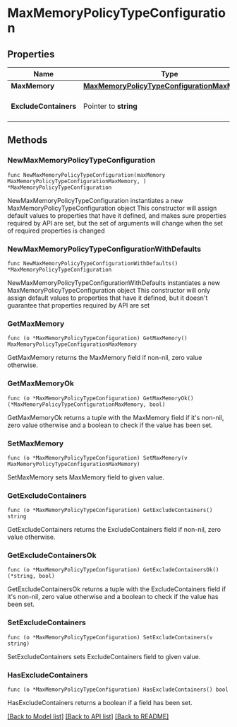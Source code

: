 # MaxMemoryPolicyTypeConfiguration

## Properties

Name | Type | Description | Notes
------------ | ------------- | ------------- | -------------
**MaxMemory** | [**MaxMemoryPolicyTypeConfigurationMaxMemory**](MaxMemoryPolicyTypeConfigurationMaxMemory.md) |  | 
**ExcludeContainers** | Pointer to **string** |  | [optional] [default to "off"]

## Methods

### NewMaxMemoryPolicyTypeConfiguration

`func NewMaxMemoryPolicyTypeConfiguration(maxMemory MaxMemoryPolicyTypeConfigurationMaxMemory, ) *MaxMemoryPolicyTypeConfiguration`

NewMaxMemoryPolicyTypeConfiguration instantiates a new MaxMemoryPolicyTypeConfiguration object
This constructor will assign default values to properties that have it defined,
and makes sure properties required by API are set, but the set of arguments
will change when the set of required properties is changed

### NewMaxMemoryPolicyTypeConfigurationWithDefaults

`func NewMaxMemoryPolicyTypeConfigurationWithDefaults() *MaxMemoryPolicyTypeConfiguration`

NewMaxMemoryPolicyTypeConfigurationWithDefaults instantiates a new MaxMemoryPolicyTypeConfiguration object
This constructor will only assign default values to properties that have it defined,
but it doesn't guarantee that properties required by API are set

### GetMaxMemory

`func (o *MaxMemoryPolicyTypeConfiguration) GetMaxMemory() MaxMemoryPolicyTypeConfigurationMaxMemory`

GetMaxMemory returns the MaxMemory field if non-nil, zero value otherwise.

### GetMaxMemoryOk

`func (o *MaxMemoryPolicyTypeConfiguration) GetMaxMemoryOk() (*MaxMemoryPolicyTypeConfigurationMaxMemory, bool)`

GetMaxMemoryOk returns a tuple with the MaxMemory field if it's non-nil, zero value otherwise
and a boolean to check if the value has been set.

### SetMaxMemory

`func (o *MaxMemoryPolicyTypeConfiguration) SetMaxMemory(v MaxMemoryPolicyTypeConfigurationMaxMemory)`

SetMaxMemory sets MaxMemory field to given value.


### GetExcludeContainers

`func (o *MaxMemoryPolicyTypeConfiguration) GetExcludeContainers() string`

GetExcludeContainers returns the ExcludeContainers field if non-nil, zero value otherwise.

### GetExcludeContainersOk

`func (o *MaxMemoryPolicyTypeConfiguration) GetExcludeContainersOk() (*string, bool)`

GetExcludeContainersOk returns a tuple with the ExcludeContainers field if it's non-nil, zero value otherwise
and a boolean to check if the value has been set.

### SetExcludeContainers

`func (o *MaxMemoryPolicyTypeConfiguration) SetExcludeContainers(v string)`

SetExcludeContainers sets ExcludeContainers field to given value.

### HasExcludeContainers

`func (o *MaxMemoryPolicyTypeConfiguration) HasExcludeContainers() bool`

HasExcludeContainers returns a boolean if a field has been set.


[[Back to Model list]](../README.md#documentation-for-models) [[Back to API list]](../README.md#documentation-for-api-endpoints) [[Back to README]](../README.md)


